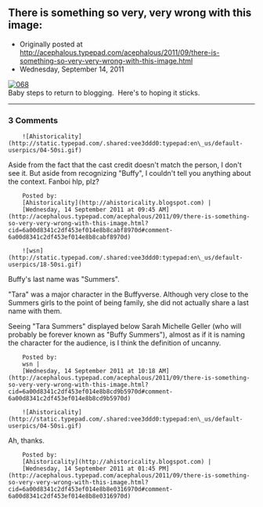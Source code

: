 ## There is something so very, very wrong with this image:

 * Originally posted at http://acephalous.typepad.com/acephalous/2011/09/there-is-something-so-very-very-wrong-with-this-image.html
 * Wednesday, September 14, 2011



[![068](http://acephalous.typepad.com/.a/6a00d8341c2df453ef01543569cf04970c-500wi "068")](http://acephalous.typepad.com/.a/6a00d8341c2df453ef01543569cf04970c-popup)   
Baby steps to return to blogging.  Here's to hoping it sticks.

		

* * *

### 3 Comments 

		

                
[]()

	

		![Ahistoricality](http://static.typepad.com/.shared:vee3ddd0:typepad:en\_us/default-userpics/04-50si.gif)
	

	

		

Aside from the fact that the cast credit doesn't match the person, I don't see it. But aside from recognizing "Buffy", I couldn't tell you anything about the context. Fanboi hlp, plz?

	

		Posted by:
		[Ahistoricality](http://ahistoricality.blogspot.com) |
		[Wednesday, 14 September 2011 at 09:45 AM](http://acephalous.typepad.com/acephalous/2011/09/there-is-something-so-very-very-wrong-with-this-image.html?cid=6a00d8341c2df453ef014e8b8cabf8970d#comment-6a00d8341c2df453ef014e8b8cabf8970d)

[]()

	

		![wsn](http://static.typepad.com/.shared:vee3ddd0:typepad:en\_us/default-userpics/18-50si.gif)
	

	

		

Buffy's last name was "Summers".

"Tara" was a major character in the Buffyverse. Although very close to the Summers girls to the point of being family, she did not actually share a last name with them.

Seeing "Tara Summers" displayed below Sarah Michelle Geller (who will probably be forever known as "Buffy Summers"), almost as if it is naming the character for the audience, is I think the definition of uncanny.

	

		Posted by:
		wsn |
		[Wednesday, 14 September 2011 at 10:18 AM](http://acephalous.typepad.com/acephalous/2011/09/there-is-something-so-very-very-wrong-with-this-image.html?cid=6a00d8341c2df453ef014e8b8cd9b5970d#comment-6a00d8341c2df453ef014e8b8cd9b5970d)

[]()

	

		![Ahistoricality](http://static.typepad.com/.shared:vee3ddd0:typepad:en\_us/default-userpics/04-50si.gif)
	

	

		

Ah, thanks.

	

		Posted by:
		[Ahistoricality](http://ahistoricality.blogspot.com) |
		[Wednesday, 14 September 2011 at 01:45 PM](http://acephalous.typepad.com/acephalous/2011/09/there-is-something-so-very-very-wrong-with-this-image.html?cid=6a00d8341c2df453ef014e8b8e0316970d#comment-6a00d8341c2df453ef014e8b8e0316970d)

		

        